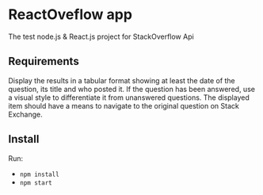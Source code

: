 # ReactOveflow app
The test node.js & React.js project for StackOverflow Api

## Requirements
Display the results in a tabular format showing at least the date of the question, its title and who posted it.
If the question has been answered, use a visual style to differentiate it from unanswered questions.
The displayed item should have a means to navigate to the original question on Stack Exchange.

## Install

Run:

  - `npm install`
  - `npm start`